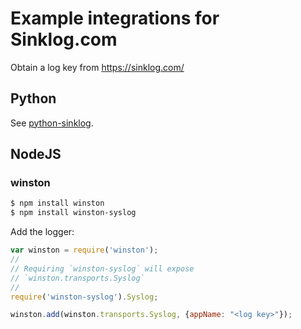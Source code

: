 # Example integrations for Sinklog.com
Obtain a log key from https://sinklog.com/

## Python
See [python-sinklog](https://github.com/sinklog/python-sinklog).


## NodeJS
### winston
```bash
$ npm install winston 
$ npm install winston-syslog
```

Add the logger:
```javascript
var winston = require('winston');
//
// Requiring `winston-syslog` will expose 
// `winston.transports.Syslog`
//
require('winston-syslog').Syslog;

winston.add(winston.transports.Syslog, {appName: "<log key>"});
```
